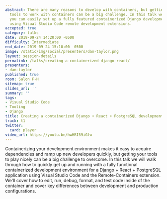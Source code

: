 ```yaml
---
abstract: There are many reasons to develop with containers, but getting your developer
  tools to work with containers can be a big challenge. In this talk we'll show how
  you can easily set up a fully featured containerized Django development environment
  using Visual Studio Code remote development extensions.
accepted: true
category: talks
date: 2019-09-24 14:20:00 -0500
difficulty: Intermediate
end_date: 2019-09-24 15:10:00 -0500
image: /static/img/social/presenters/dan-taylor.png
layout: session-details
permalink: /talks/creating-a-containerized-django-react/
presenters:
- dan-taylor
published: true
room: Salon F-H
sitemap: true
slides_url: ''
summary: ''
tags:
- Visual Studio Code
- Tooling
- Django
title: Creating a containerized Django + React + PostgreSQL development environment
track: t1
twitter:
  card: player
video_url: https://youtu.be/hwHRI59iGlw
---
```


Containerizing your development environment makes it easy to acquire dependencies and ramp up new developers quickly, but getting your tools to play nicely can be a big challenge to overcome. In this talk we will walk through how to quickly get up and running with a fully functional containerized development environment for a Django + React + PostgreSQL application using Visual Studio Code and the Remote-Containers extension. We'll cover how to edit, run, debug, format, and test code inside of the container and cover key differences between development and production configurations.
